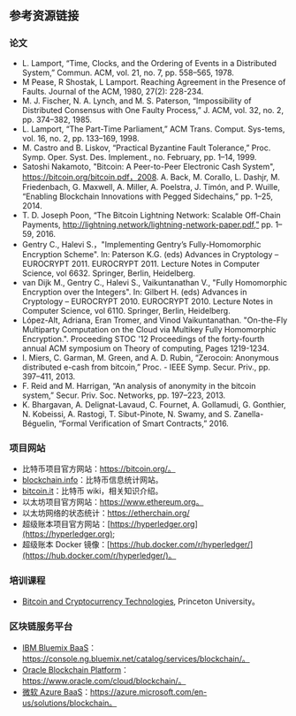 ## 参考资源链接

### 论文

* L. Lamport, “Time, Clocks, and the Ordering of Events in a Distributed System,” Commun. ACM, vol. 21, no. 7, pp. 558–565, 1978.
* M Pease, R Shostak, L Lamport. Reaching Agreement in the Presence of Faults. Journal of the ACM, 1980, 27(2): 228-234.
* M. J. Fischer, N. A. Lynch, and M. S. Paterson, “Impossibility of Distributed Consensus with One Faulty Process,” J. ACM, vol. 32, no. 2, pp. 374–382, 1985.
* L. Lamport, “The Part-Time Parliament,” ACM Trans. Comput. Sys-tems, vol. 16, no. 2, pp. 133–169, 1998.
* M. Castro and B. Liskov, “Practical Byzantine Fault Tolerance,” Proc. Symp. Oper. Syst. Des. Implement., no. February, pp. 1–14, 1999.
* Satoshi Nakamoto, "Bitcoin: A Peer-to-Peer Electronic Cash System", https://bitcoin.org/bitcoin.pdf，2008.
A. Back, M. Corallo, L. Dashjr, M. Friedenbach, G. Maxwell, A. Miller, A. Poelstra, J. Timón, and P. Wuille, “Enabling Blockchain Innovations with Pegged Sidechains,” pp. 1–25, 2014.
* T. D. Joseph Poon, “The Bitcoin Lightning Network: Scalable Off-Chain Payments, http://lightning.network/lightning-network-paper.pdf,” pp. 1–59, 2016.
* Gentry C., Halevi S.，"Implementing Gentry’s Fully-Homomorphic Encryption Scheme". In: Paterson K.G. (eds) Advances in Cryptology – EUROCRYPT 2011. EUROCRYPT 2011. Lecture Notes in Computer Science, vol 6632. Springer, Berlin, Heidelberg.
* van Dijk M., Gentry C., Halevi S., Vaikuntanathan V., "Fully Homomorphic Encryption over the Integers". In: Gilbert H. (eds) Advances in Cryptology – EUROCRYPT 2010. EUROCRYPT 2010. Lecture Notes in Computer Science, vol 6110. Springer, Berlin, Heidelberg.
* López-Alt, Adriana, Eran Tromer, and Vinod Vaikuntanathan. "On-the-Fly Multiparty Computation on the Cloud via Multikey Fully Homomorphic Encryption.". Proceeding STOC '12 Proceedings of the forty-fourth annual ACM symposium on Theory of computing, Pages 1219-1234.
* I. Miers, C. Garman, M. Green, and A. D. Rubin, “Zerocoin: Anonymous distributed e-cash from bitcoin,” Proc. - IEEE Symp. Secur. Priv., pp. 397–411, 2013.
* F. Reid and M. Harrigan, “An analysis of anonymity in the bitcoin system,” Secur. Priv. Soc. Networks, pp. 197–223, 2013.
* K. Bhargavan, A. Delignat-Lavaud, C. Fournet, A. Gollamudi, G. Gonthier, N. Kobeissi, A. Rastogi, T. Sibut-Pinote, N. Swamy, and S. Zanella-Béguelin, “Formal Verification of Smart Contracts,” 2016.

### 项目网站

* 比特币项目官方网站：https://bitcoin.org/。
* [blockchain.info](https://blockchain.info)：比特币信息统计网站。
* [bitcoin.it](https://en.bitcoin.it)：比特币 wiki，相关知识介绍。
* 以太坊项目官方网站：https://www.ethereum.org。
* 以太坊网络的状态统计：https://etherchain.org/
* 超级账本项目官方网站：[https://hyperledger.org](https://hyperledger.org);
* 超级账本 Docker 镜像：[https://hub.docker.com/r/hyperledger/](https://hub.docker.com/r/hyperledger/)。

### 培训课程

* [Bitcoin and Cryptocurrency Technologies](https://www.coursera.org/course/bitcointech), Princeton University。

### 区块链服务平台
* [IBM Bluemix BaaS](https://console.ng.bluemix.net/catalog/services/blockchain/)： https://console.ng.bluemix.net/catalog/services/blockchain/。
* [Oracle Blockchain Platform](https://www.oracle.com/cloud/blockchain/)：https://www.oracle.com/cloud/blockchain/。
* [微软 Azure BaaS](https://azure.microsoft.com/en-us/solutions/blockchain)：https://azure.microsoft.com/en-us/solutions/blockchain。
